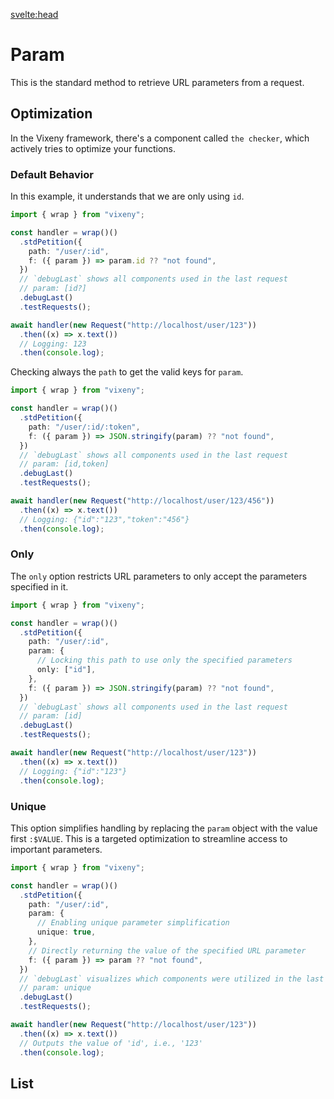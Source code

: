<script>
  import ListOfComponents from '$lib/components/listOfComponets.svelte';
</script>

<svelte:head>

<script src='/prism.mjs' defer></script>
<title>Param - Vixeny</title>
  <meta name="description" content="Understanding URL parameters"/>
  <meta name="keywords" content="URL parameters, FP, functional programing, web development, Vixeny framework, HTTP parameters"/>
</svelte:head>

# Param

This is the standard method to retrieve URL parameters from a request.

## Optimization

In the Vixeny framework, there's a component called `the checker`, which
actively tries to optimize your functions.

### Default Behavior

In this example, it understands that we are only using `id`.

```ts
import { wrap } from "vixeny";

const handler = wrap()()
  .stdPetition({
    path: "/user/:id",
    f: ({ param }) => param.id ?? "not found",
  })
  // `debugLast` shows all components used in the last request
  // param: [id?]
  .debugLast()
  .testRequests();

await handler(new Request("http://localhost/user/123"))
  .then((x) => x.text())
  // Logging: 123
  .then(console.log);
```

Checking always the `path` to get the valid keys for `param`.

```ts
import { wrap } from "vixeny";

const handler = wrap()()
  .stdPetition({
    path: "/user/:id/:token",
    f: ({ param }) => JSON.stringify(param) ?? "not found",
  })
  // `debugLast` shows all components used in the last request
  // param: [id,token]
  .debugLast()
  .testRequests();

await handler(new Request("http://localhost/user/123/456"))
  .then((x) => x.text())
  // Logging: {"id":"123","token":"456"}
  .then(console.log);
```

### Only

The `only` option restricts URL parameters to only accept the parameters
specified in it.

```ts
import { wrap } from "vixeny";

const handler = wrap()()
  .stdPetition({
    path: "/user/:id",
    param: {
      // Locking this path to use only the specified parameters
      only: ["id"],
    },
    f: ({ param }) => JSON.stringify(param) ?? "not found",
  })
  // `debugLast` shows all components used in the last request
  // param: [id]
  .debugLast()
  .testRequests();

await handler(new Request("http://localhost/user/123"))
  .then((x) => x.text())
  // Logging: {"id":"123"}
  .then(console.log);
```

### Unique

This option simplifies handling by replacing the `param` object with the value
first `:$VALUE`. This is a targeted optimization to streamline access to
important parameters.

```ts
import { wrap } from "vixeny";

const handler = wrap()()
  .stdPetition({
    path: "/user/:id",
    param: {
      // Enabling unique parameter simplification
      unique: true,
    },
    // Directly returning the value of the specified URL parameter
    f: ({ param }) => param ?? "not found",
  })
  // `debugLast` visualizes which components were utilized in the last request
  // param: unique
  .debugLast()
  .testRequests();

await handler(new Request("http://localhost/user/123"))
  .then((x) => x.text())
  // Outputs the value of 'id', i.e., '123'
  .then(console.log);
```

## List

<ListOfComponents />
